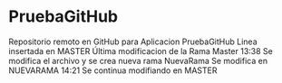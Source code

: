 # PruebaGitHub
Repositorio remoto en GitHub para Aplicacion PruebaGitHub
Linea insertada en MASTER
Última modificacion de la Rama Master 13:38
Se modifica el archivo y se crea nueva rama NuevaRama
Se modifica en NUEVARAMA 14:21
Se continua modifiando en MASTER